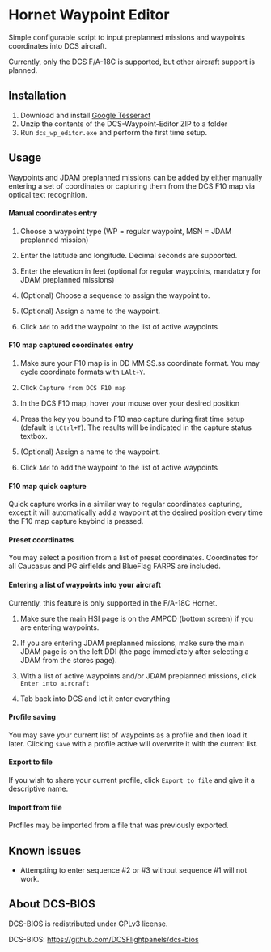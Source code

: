# Hornet Waypoint Editor

Simple configurable script to input preplanned missions and waypoints coordinates into DCS aircraft. 

Currently, only the DCS F/A-18C is supported, but other aircraft support is planned.


## Installation

1. Download and install [Google Tesseract](https://github.com/UB-Mannheim/tesseract/wiki)
2. Unzip the contents of the DCS-Waypoint-Editor ZIP to a folder
3. Run `dcs_wp_editor.exe` and perform the first time setup.

## Usage

Waypoints and JDAM preplanned missions can be added by either manually entering a set of coordinates or capturing them
from the DCS F10 map via optical text recognition. 

#### Manual coordinates entry

1. Choose a waypoint type (WP = regular waypoint, MSN = JDAM preplanned mission)

2. Enter the latitude and longitude. Decimal seconds are supported.

3. Enter the elevation in feet (optional for regular waypoints, mandatory for JDAM preplanned missions)

5. (Optional) Choose a sequence to assign the waypoint to.

6. (Optional) Assign a name to the waypoint.

7. Click `Add` to add the waypoint to the list of active waypoints

#### F10 map captured coordinates entry

1. Make sure your F10 map is in DD MM SS.ss coordinate format. You may cycle coordinate formats with `LAlt+Y`.

2. Click `Capture from DCS F10 map`

3. In the DCS F10 map, hover your mouse over your desired position

5. Press the key you bound to F10 map capture during first time setup (default is `LCtrl+T`). The results will be indicated
in the capture status textbox.

6. (Optional) Assign a name to the waypoint.

7. Click `Add` to add the waypoint to the list of active waypoints

#### F10 map quick capture

 Quick capture works in a similar way to regular coordinates capturing, except it will automatically add a waypoint
at the desired position every time the F10 map capture keybind is pressed.

#### Preset coordinates

You may select a position from a list of preset coordinates. Coordinates for all Caucasus and PG airfields and BlueFlag
FARPS are included.

#### Entering a list of waypoints into your aircraft

Currently, this feature is only supported in the F/A-18C Hornet.

1. Make sure the main HSI page is on the AMPCD (bottom screen) if you are entering waypoints.
 
2. If you are entering JDAM preplanned missions, make sure the main JDAM page is on the left DDI (the page immediately 
after selecting a JDAM from the stores page).

3. With a list of active waypoints and/or JDAM preplanned missions, click `Enter into aircraft`

4. Tab back into DCS and let it enter everything

#### Profile saving

You may save your current list of waypoints as a profile and then load it later. Clicking `save` with a profile active
will overwrite it with the current list.

#### Export to file

If you wish to share your current profile, click `Export to file` and give it a descriptive name.

#### Import from file

Profiles may be imported from a file that was previously exported.

## Known issues

* Attempting to enter sequence #2 or #3 without sequence #1 will not work.

## About DCS-BIOS
DCS-BIOS is redistributed under GPLv3 license.

DCS-BIOS: https://github.com/DCSFlightpanels/dcs-bios